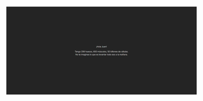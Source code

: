 
![Preview](https://github.com/soymilidev/FE-III/blob/main/C04/C4-Mesa/proyecto/src/assets/preview.png)
